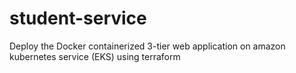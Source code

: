 # student-service
Deploy the Docker containerized 3-tier web application on amazon kubernetes service (EKS) using terraform
